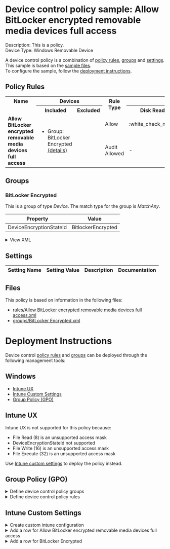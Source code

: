 # Device control policy sample: Allow BitLocker encrypted removable media devices full access

Description: This is a policy.              
Device Type: Windows Removable Device

A device control policy is a combination of [policy rules](#policy-rules), [groups](#groups) and [settings](#settings).  
This sample is based on the [sample files](#files).  
To configure the sample, follow the [deployment instructions](#deployment-instructions).  

## Policy Rules


<table>
    <tr>
        <th rowspan="2" valign="top">Name</th>
        <th colspan="2" valign="top"><center>Devices</center></th>
        <th rowspan="2" valign="top">Rule Type</th>
        <th colspan="6" valign="top"><center>Access</center></th>
        <th rowspan="2" valign="top">Notification</th>
        <th rowspan="2" valign="top">Conditions</th>
    </tr>
    <tr>
        <th>Included</th>
        <th>Excluded</th>
        <th>Disk Read</th>
		<th>Disk Write</th>
		<th>Disk Execute</th>
		<th>File Read</th>
		<th>File Write</th>
		<th>File Execute</th></tr><tr>
            <td rowspan="2" valign="top"><b>Allow BitLocker encrypted removable media devices full access</b></td>
            <td rowspan="2 valign="top">
                <ul><li>Group: BitLocker Encrypted<a href="#bitlocker-encrypted" title="MatchAny {'DeviceEncryptionStateId': 'BitlockerEncrypted'}"> (details)</a>  
</ul>
            </td>
            <td rowspan="2" valign="top">
                <ul></ul>
            </td>
            <td>Allow</td>
            <td>:white_check_mark:</td>
            <td>:white_check_mark:</td>
            <td>:white_check_mark:</td>
            <td>:white_check_mark:</td>
            <td>:white_check_mark:</td>
            <td>:white_check_mark:</td>
            <td>None (0)</td> 
            <td>
                <center>-</center></td>
        </tr><tr>
            <td>Audit Allowed</td>
            <td>-</td>
            <td>:page_facing_up:</td>
            <td>-</td>
            <td>-</td>
            <td>:page_facing_up:</td>
            <td>-</td>
            <td>Send event (2)</td>
            <td> 
                <center>-</center></td>
        </tr></table>


## Groups


### BitLocker Encrypted



This is a group of type *Device*. 
The match type for the group is *MatchAny*.


|  Property | Value |
|-----------|-------|
| DeviceEncryptionStateId | BitlockerEncrypted |





<details>
<summary>View XML</summary>

```xml
<Group Id="{8176213b-c135-4758-9728-6cbfa376d4ce}" Type="Device">
	<!-- ./Vendor/MSFT/Defender/Configuration/DeviceControl/PolicyGroups/%7B8176213b-c135-4758-9728-6cbfa376d4ce%7D/GroupData -->
	<Name>BitLocker Encrypted</Name>
	<MatchType>MatchAny</MatchType>
	<DescriptorIdList>
		<DeviceEncryptionStateId>BitlockerEncrypted</DeviceEncryptionStateId>
	</DescriptorIdList>
</Group>
```
</details>


## Settings






| Setting Name |  Setting Value | Description |Documentation |
|--------------|----------------|-------------|---------------|


## Files
This policy is based on information in the following files:

- [rules/Allow BitLocker encrypted removable media devices full access.xml](rules/Allow%20BitLocker%20encrypted%20removable%20media%20devices%20full%20access.xml)
- [groups/BitLocker Encrypted.xml](groups/BitLocker%20Encrypted.xml)


# Deployment Instructions

Device control [policy rules](#policy-rules) and [groups](#groups) can be deployed through the following management tools:


## Windows
- [Intune UX](#intune-ux)
- [Intune Custom Settings](#intune-custom-settings)
- [Group Policy (GPO)](#group-policy-gpo)





## Intune UX

Intune UX is not supported for this policy because:
- File Read (8) is an unsupported access mask
- DeviceEncryptionStateId not supported
- File Write (16) is an unsupported access mask
- File Execute (32) is an unsupported access mask

Use [Intune custom settings](#intune-custom-settings) to deploy the policy instead.


## Group Policy (GPO)
<details>
<summary>Define device control policy groups</summary>

   1. Go to Computer Configuration > Administrative Templates > Windows Components > Microsoft Defender Antivirus > Device Control > Define device control policy groups.
   2. Save the XML below to a network share.
```xml
<Groups>
	<Group Id="{8176213b-c135-4758-9728-6cbfa376d4ce}" Type="Device">
		<!-- ./Vendor/MSFT/Defender/Configuration/DeviceControl/PolicyGroups/%7B8176213b-c135-4758-9728-6cbfa376d4ce%7D/GroupData -->
		<Name>BitLocker Encrypted</Name>
		<MatchType>MatchAny</MatchType>
		<DescriptorIdList>
			<DeviceEncryptionStateId>BitlockerEncrypted</DeviceEncryptionStateId>
		</DescriptorIdList>
	</Group>
</Groups>
```
   3. In the Define device control policy groups window, select *Enabled* and specify the network share file path containing the XML groups data.
</details>

<details>
<summary>Define device control policy rules</summary>
 
  1. Go to Computer Configuration > Administrative Templates > Windows Components > Microsoft Defender Antivirus > Device Control > Define device control policy rules.
  2. Save the XML below to a network share.
```xml
<PolicyRules>
	<PolicyRule Id="{e35010ff-7f0b-433d-8735-50c102fa0c62}" >
		<!-- ./Vendor/MSFT/Defender/Configuration/DeviceControl/PolicyRules/%7Be35010ff-7f0b-433d-8735-50c102fa0c62%7D/RuleData -->
		<Name>Allow BitLocker encrypted removable media devices full access</Name>
		<IncludedIdList>
			<GroupId>{8176213b-c135-4758-9728-6cbfa376d4ce}</GroupId>
		</IncludedIdList>
		<ExcludedIdList>
		</ExcludedIdList>
		<Entry Id="{54bfe9d0-13ae-4b23-82e2-c6882ed179a4}">
			<Type>Allow</Type>
			<AccessMask>63</AccessMask>
			<Options>0</Options>
		</Entry>
		<Entry Id="{3f40781a-cf4f-4aec-aa6b-fe56a76666ae}">
			<Type>AuditAllowed</Type>
			<AccessMask>18</AccessMask>
			<Options>2</Options>
		</Entry>
	</PolicyRule>
</PolicyRules>
```
  3. In the Define device control policy rules window, select *Enabled*, and enter the network share file path containing the XML rules data.
</details>

## Intune Custom Settings

<details>
<summary>Create custom intune configuration</summary>

   1. Navigate to Devices > Configuration profiles
   2. Click Create (New Policy)
   3. Select Platform "Windows 10 and Later"
   4. Select Profile "Templates"
   5. Select Template Name "Custom"
   6. Click "Create"
   7. Under Name, enter **
   8. Optionally, enter a description
   9. Click "Next" 
</details>
<details>
<summary>Add a row for Allow BitLocker encrypted removable media devices full access</summary>  
   
   1. Click "Add"
   2. For Name, enter *Allow BitLocker encrypted removable media devices full access*
   3. For Description, enter **
   4. For OMA-URI, enter  *./Vendor/MSFT/Defender/Configuration/DeviceControl/PolicyRules/%7Be35010ff-7f0b-433d-8735-50c102fa0c62%7D/RuleData*
   5. For Data type, select *String (XML File)*
   
        
   6. For Custom XML, select  */workspaces/mdatp-devicecontrol/examples/bitlocker/windows/devicecontrol/rules/Allow BitLocker encrypted removable media devices full access.xml*
         
   
   7. Click "Save"
</details>
<details>
<summary>Add a row for BitLocker Encrypted</summary>  
   
   1. Click "Add"
   2. For Name, enter *BitLocker Encrypted*
   3. For Description, enter **
   4. For OMA-URI, enter  *./Vendor/MSFT/Defender/Configuration/DeviceControl/PolicyGroups/%7B8176213b-c135-4758-9728-6cbfa376d4ce%7D/GroupData*
   5. For Data type, select *String (XML File)*
   
        
   6. For Custom XML, select  */workspaces/mdatp-devicecontrol/examples/bitlocker/windows/devicecontrol/groups/BitLocker Encrypted.xml*
         
   
   7. Click "Save"
</details>



